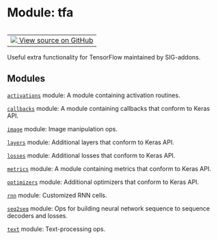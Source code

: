 <div itemscope itemtype="http://developers.google.com/ReferenceObject">
<meta itemprop="name" content="tfa" />
<meta itemprop="path" content="Stable" />
</div>

# Module: tfa


<table class="tfo-notebook-buttons tfo-api" align="left">

<td>
  <a target="_blank" href="https://github.com/tensorflow/addons/tree/r0.6/tensorflow_addons/__init__.py">
    <img src="https://www.tensorflow.org/images/GitHub-Mark-32px.png" />
    View source on GitHub
  </a>
</td></table>



Useful extra functionality for TensorFlow maintained by SIG-addons.

<!-- Placeholder for "Used in" -->


## Modules

[`activations`](./tfa/activations.md) module: A module containing activation routines.

[`callbacks`](./tfa/callbacks.md) module: A module containing callbacks that conform to Keras API.

[`image`](./tfa/image.md) module: Image manipulation ops.

[`layers`](./tfa/layers.md) module: Additional layers that conform to Keras API.

[`losses`](./tfa/losses.md) module: Additional losses that conform to Keras API.

[`metrics`](./tfa/metrics.md) module: A module containing metrics that conform to Keras API.

[`optimizers`](./tfa/optimizers.md) module: Additional optimizers that conform to Keras API.

[`rnn`](./tfa/rnn.md) module: Customized RNN cells.

[`seq2seq`](./tfa/seq2seq.md) module: Ops for building neural network sequence to sequence decoders and losses.

[`text`](./tfa/text.md) module: Text-processing ops.

